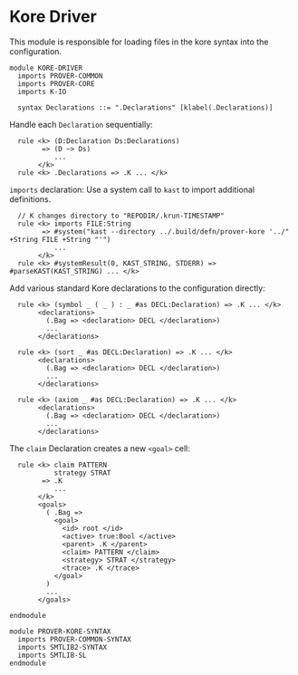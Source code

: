 Kore Driver
===========

This module is responsible for loading files in the kore syntax into the
configuration.

```k
module KORE-DRIVER
  imports PROVER-COMMON
  imports PROVER-CORE
  imports K-IO
```

```k
  syntax Declarations ::= ".Declarations" [klabel(.Declarations)]
```

Handle each `Declaration` sequentially:

```k
  rule <k> (D:Declaration Ds:Declarations)
        => (D ~> Ds)
           ...
       </k>
  rule <k> .Declarations => .K ... </k>
```

`imports` declaration: Use a system call to `kast` to import additional definitions.

```k
  // K changes directory to "REPODIR/.krun-TIMESTAMP"
  rule <k> imports FILE:String
        => #system("kast --directory ../.build/defn/prover-kore '../" +String FILE +String "'")
           ...
       </k>
  rule <k> #systemResult(0, KAST_STRING, STDERR) => #parseKAST(KAST_STRING) ... </k>
```

Add various standard Kore declarations to the configuration directly:

```k
  rule <k> (symbol _ ( _ ) : _ #as DECL:Declaration) => .K ... </k>
       <declarations>
         (.Bag => <declaration> DECL </declaration>)
         ...
       </declarations>

  rule <k> (sort _ #as DECL:Declaration) => .K ... </k>
       <declarations>
         (.Bag => <declaration> DECL </declaration>)
         ...
       </declarations>

  rule <k> (axiom _ #as DECL:Declaration) => .K ... </k>
       <declarations>
         (.Bag => <declaration> DECL </declaration>)
         ...
       </declarations>
```

The `claim` Declaration creates a new `<goal>` cell:

```k
  rule <k> claim PATTERN
           strategy STRAT
        => .K
           ...
       </k>
       <goals>
         ( .Bag =>
           <goal>
             <id> root </id>
             <active> true:Bool </active>
             <parent> .K </parent>
             <claim> PATTERN </claim>
             <strategy> STRAT </strategy>
             <trace> .K </trace>
           </goal>
         )
         ...
       </goals>
```

```k
endmodule
```

```k
module PROVER-KORE-SYNTAX
  imports PROVER-COMMON-SYNTAX
  imports SMTLIB2-SYNTAX
  imports SMTLIB-SL
endmodule
```
